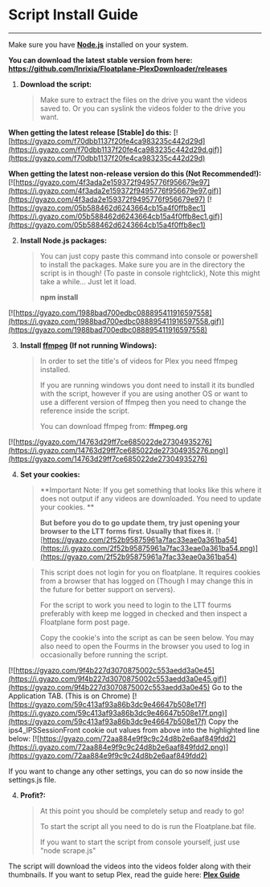 # Script Install Guide
---
Make sure you have **[Node.js](https://nodejs.org/en/)** installed on your system.

**You can download the latest stable version from here: https://github.com/Inrixia/Floatplane-PlexDownloader/releases**

1. **Download the script:**

   >Make sure to extract the files on the drive you want the videos saved to. Or you can syslink the videos folder to the drive you want.
   
**When getting the latest release [Stable] do this:**
[![https://gyazo.com/f70dbb1137f20fe4ca983235c442d29d](https://i.gyazo.com/f70dbb1137f20fe4ca983235c442d29d.gif)](https://gyazo.com/f70dbb1137f20fe4ca983235c442d29d)

**When getting the latest non-release version do this (Not Recommended!):**
[![https://gyazo.com/4f3ada2e159372f9495776f956679e97](https://i.gyazo.com/4f3ada2e159372f9495776f956679e97.gif)](https://gyazo.com/4f3ada2e159372f9495776f956679e97)
[![https://gyazo.com/05b588462d6243664cb15a4f0ffb8ec1](https://i.gyazo.com/05b588462d6243664cb15a4f0ffb8ec1.gif)](https://gyazo.com/05b588462d6243664cb15a4f0ffb8ec1)

2. **Install Node.js packages:**

   >You can just copy paste this command into console or powershell to install the packages. Make sure you are in the directory the script is in though! (To paste in console rightclick), Note this might take a while... Just let it load.
   >
   >**npm install**

[![https://gyazo.com/1988bad700edbc088895411916597558](https://i.gyazo.com/1988bad700edbc088895411916597558.gif)](https://gyazo.com/1988bad700edbc088895411916597558)

3. **Install [ffmpeg](ffmpeg.org) (If not running Windows):**

   >In order to set the title's of videos for Plex you need ffmpeg installed.
   >
   >If you are running windows you dont need to install it its bundled with the script, however if you are using another OS or want to use a different version of ffmpeg then you need to change the reference inside the script.
   >
   >You can download ffmpeg from: **ffmpeg.org**

[![https://gyazo.com/14763d29ff7ce685022de27304935276](https://i.gyazo.com/14763d29ff7ce685022de27304935276.png)](https://gyazo.com/14763d29ff7ce685022de27304935276)

4. **Set your cookies:**

   >**Important Note: If you get something that looks like this where it does not output if any videos are downloaded. You need to update your cookies. **
   >
   >**But before you do to go update them, try just opening your browser to the LTT forms first. Usually that fixes it.**
   >[![https://gyazo.com/2f52b95875961a7fac33eae0a361ba54](https://i.gyazo.com/2f52b95875961a7fac33eae0a361ba54.png)](https://gyazo.com/2f52b95875961a7fac33eae0a361ba54)

   >This script does not login for you on floatplane. It requires cookies from a browser that has logged on (Though I may change this in the future for better support on servers).
   >
   >For the script to work you need to login to the LTT fourms preferably with keep me logged in checked and then inspect a Floatplane form post page.
   >
   >  Copy the cookie's into the script as can be seen below. You may also need to open the Fourms in the browser you used to log in occasionally before running the script.

[![https://gyazo.com/9f4b227d3070875002c553aedd3a0e45](https://i.gyazo.com/9f4b227d3070875002c553aedd3a0e45.gif)](https://gyazo.com/9f4b227d3070875002c553aedd3a0e45)
Go to the Application TAB. (This is on Chrome)
[![https://gyazo.com/59c413af93a86b3dc9e46647b508e17f](https://i.gyazo.com/59c413af93a86b3dc9e46647b508e17f.png)](https://gyazo.com/59c413af93a86b3dc9e46647b508e17f)
Copy the ips4_IPSSessionFront cookie out values from above into the highlighted line below:
[![https://gyazo.com/72aa884e9f9c9c24d8b2e6aaf849fdd2](https://i.gyazo.com/72aa884e9f9c9c24d8b2e6aaf849fdd2.png)](https://gyazo.com/72aa884e9f9c9c24d8b2e6aaf849fdd2)

If you want to change any other settings, you can do so now inside the settings.js file.

4. **Profit?:**

   >At this point you should be completely setup and ready to go!
   >
   >To start the script all you need to do is run the Floatplane.bat file.
   >
   >If you want to start the script from console yourself, just use "node scrape.js"

The script will download the videos into the videos folder along with their thumbnails. If you want to setup Plex, read the guide here: **[Plex Guide](https://github.com/Inrixia/Floatplane-PlexDownloader/blob/master/wiki/plex.md)**
